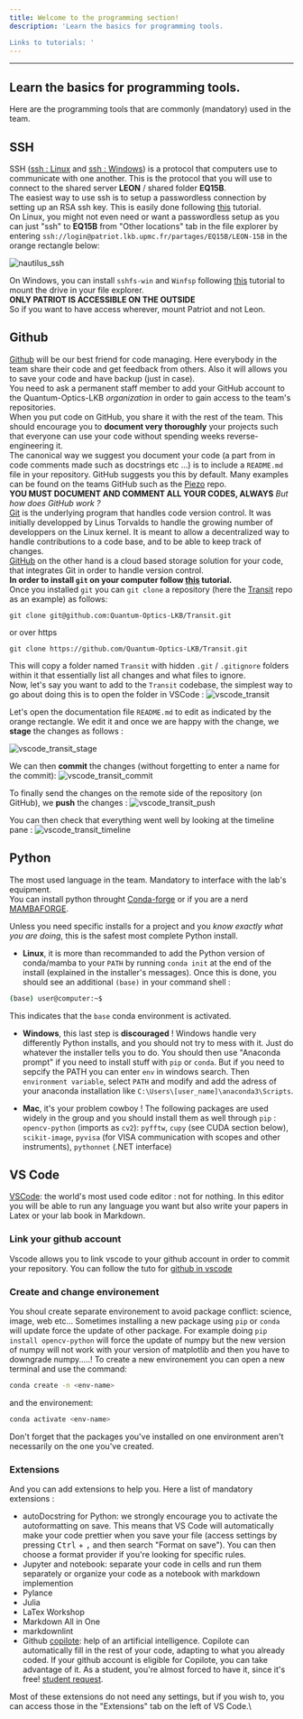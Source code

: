```yaml
--- 
title: Welcome to the programming section!
description: 'Learn the basics for programming tools.

Links to tutorials: '
---
```


---
Learn the basics for programming tools.
---
Here are the programming tools that are commonly (mandatory) used in the team.


## SSH

SSH ([ssh : Linux](https://www.ssh.com/academy/ssh/command) and 
[ssh : Windows](https://www.putty.org/)) is a protocol that computers use to communicate with one another. This is the protocol that you will use to connect to the shared server **LEON**  / shared folder **EQ15B**. \
The easiest way to use ssh is to setup a passwordless connection by setting up an RSA ssh key. This is easily done following [this](https://www.ssh.com/academy/ssh/copy-id) tutorial. \
On Linux, you might not even need or want a passwordless setup as you can just "ssh" to **EQ15B** from "Other locations" tab in the file explorer by entering `ssh://login@patriot.lkb.upmc.fr/partages/EQ15B/LEON-15B` in the orange rectangle below:

![nautilus_ssh](nautilus_ssh.png)

On Windows, you can install `sshfs-win` and `Winfsp` following [this](http://makerlab.cs.hku.hk/index.php/en/mapping-network-drive-over-ssh-in-windows) tutorial to mount the drive in your file explorer.\
<alert type="warning">**ONLY PATRIOT IS ACCESSIBLE ON THE OUTSIDE**</alert>\
So if you want to have access wherever, mount Patriot and not Leon.

## Github
[Github](https://github.com/) will be our best friend for code managing. Here everybody in the team share their code and get feedback from others. Also it will allows you to save your code and have backup (just in case).\
You need to ask a permanent staff member to add your GitHub account to the Quantum-Optics-LKB *organization* in order to gain access to the team's repositories.\
When you put code on GitHub, you share it with the rest of the team. This should encourage you to **document very thoroughly** your projects such that everyone can use your code without spending weeks reverse-engineering it.\
The canonical way we suggest you document your code (a part from in code comments made such as docstrings etc ...) is to include a `README.md` file in your repository. GitHub suggests you this by default. Many examples can be found on the teams GitHub such as the [Piezo](https://github.com/Quantum-Optics-LKB/Piezo) repo.\
<alert type="warning">**YOU MUST DOCUMENT AND COMMENT ALL YOUR CODES, ALWAYS**</alert>
*But how does GitHub work ?*\
[Git](https://en.wikipedia.org/wiki/Git) is the underlying program that handles code version control. It was initially developped by Linus Torvalds to handle the growing number of developpers on the Linux kernel. It is meant to allow a decentralized way to handle contributions to a code base, and to be able to keep track of changes.\
[GitHub](https://en.wikipedia.org/wiki/GitHub) on the other hand is a cloud based storage solution for your code, that integrates Git in order to handle version control.\
**In order to install `git` on your computer follow [this](https://github.com/git-guides/install-git) tutorial.**\
Once you installed `git` you can `git clone` a repository (here the [Transit](https://github.com/Quantum-Optics-LKB/Transit) repo as an example) as follows:
```shell
git clone git@github.com:Quantum-Optics-LKB/Transit.git
```
or over https
```shell
git clone https://github.com/Quantum-Optics-LKB/Transit.git
```
This will copy a folder named `Transit` with hidden `.git` / `.gitignore` folders within it that essentially list all changes and what files to ignore. \
Now, let's say you want to add to the `Transit` codebase, the simplest way to go about doing this is to open the folder in VSCode :
![vscode_transit](vscode_transit.png)



Let's open the documentation file `README.md` to edit as indicated by the orange rectangle. We edit it and once we are happy with the change, we **stage** the changes as follows :

![vscode_transit_stage](vscode_transit_stage.png)

We can then **commit** the changes (without forgetting to enter a name for the commit):
![vscode_transit_commit](vscode_transit_commit.png)

To finally send the changes on the remote side of the repository (on GitHub), we **push** the changes :
![vscode_transit_push](vscode_transit_push.png)

You can then check that everything went well by looking at the timeline pane :
![vscode_transit_timeline](vscode_transit_timeline.png)

## Python

The most used language in the team. Mandatory to interface with the lab's equipment. \
You can install python throught [Conda-forge](https://conda-forge.org/) or if you are a nerd [MAMBAFORGE](https://mamba.readthedocs.io/en/latest/installation/mamba-installation.html).

Unless you need specific installs for a project and you *know exactly what you are doing*, this is the safest most complete Python install. 

- **Linux**, it is more than recommanded to add the Python version of conda/mamba to your `PATH` by running `conda init` at the end of the install (explained in the installer's messages). Once this is done, you should see an additional `(base)` in your command shell :
```bash
(base) user@computer:~$
```
This indicates that the `base` conda environment is activated.

- **Windows**, this last step is **discouraged** ! Windows handle very differently Python installs, and you should not try to mess with it. Just do whatever the installer tells you to do.
You should then use "Anaconda prompt" if you need to install stuff with `pip` or `conda`.
But if you need to sepcify the PATH you can enter `env` in windows search. Then `environment variable`, select `PATH` and modify and add the adress of your anaconda installation like `C:\Users\[user_name]\anaconda3\Scripts`.
    
- **Mac**, it's your problem cowboy !
The following packages are used widely in the group and you should install them as well through `pip` : `opencv-python` (imports as `cv2`): `pyfftw`, `cupy` (see CUDA section below), `scikit-image`, `pyvisa` (for VISA communication with scopes and other instruments), `pythonnet` (.NET interface)


## VS Code

[VSCode](https://code.visualstudio.com/): the world's most used code editor : not for nothing. In this editor you will be able to run any language you want but also write your papers in Latex or your lab book in Markdown. 

### Link your github account

Vscode allows you to link vscode to your github account in order to commit your repository. You can follow the tuto for [github in vscode](https://code.visualstudio.com/docs/sourcecontrol/github)

### Create and change environement

You shoul create separate environement to avoid package conflict: science, image, web etc... Sometimes installing a new package using `pip` or `conda` will update force the update of other package. For example doing `pip install opencv-python` will force the update of numpy but the new version of numpy will not work with your version of matplotlib and then you have to downgrade numpy.....!
To create a new environement you can open a new terminal and use the command:
```bash
conda create -n <env-name>
```
and the environement:
```bash
conda activate <env-name>
```
Don't forget that the packages you've installed on one environment aren't necessarily on the one you've created. 


### Extensions

And you can add extensions to help you. Here a list of mandatory extensions :

- autoDocstring for Python: we strongly encourage you to activate the autoformatting on save. This means that VS Code will automatically make your code prettier when you save your file (access settings  by pressing <kbd>Ctrl</kbd> + <kbd>,</kbd> and then search "Format on save"). You can then choose a format provider if you're looking for specific rules.
- Jupyter and notebook: separate your code in cells and run them separately or organize your code as a notebook with markdown implemention
- Pylance
- Julia
- LaTex Workshop
- Markdown All in One
- markdownlint
- Github [copilote](https://github.com/features/copilot): help of an artificial intelligence. Copilote can automatically fill in the rest of your code, adapting to what you already coded. If your github account is eligible for Copilote, you can take advantage of it. As a student, you're almost forced to have it, since it's free! [student request](https://docs.github.com/en/education/explore-the-benefits-of-teaching-and-learning-with-github-education/github-education-for-students/apply-to-github-education-as-a-student).


Most of these extensions do not need any settings, but if you wish to, you can access those in the "Extensions" tab on the left of VS Code.\
